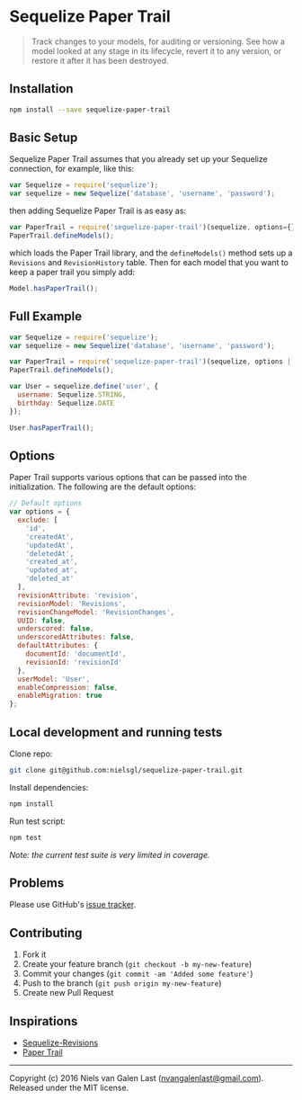 # Sequelize Paper Trail

> Track changes to your models, for auditing or versioning. See how a model looked at any stage in its lifecycle, revert it to any version, or restore it after it has been destroyed.

## Installation

```bash
npm install --save sequelize-paper-trail
```

## Basic Setup

Sequelize Paper Trail assumes that you already set up your Sequelize connection, for example, like this:
```javascript
var Sequelize = require('sequelize');
var sequelize = new Sequelize('database', 'username', 'password');
```

then adding Sequelize Paper Trail is as easy as:

```javascript
var PaperTrail = require('sequelize-paper-trail')(sequelize, options={});
PaperTrail.defineModels();
```

which loads the Paper Trail library, and the `defineModels()` method sets up a `Revisions` and `RevisionHistory` table. Then for each model that you want to keep a paper trail you simply add:

```javascript
Model.hasPaperTrail();
```

## Full Example

```javascript
var Sequelize = require('sequelize');
var sequelize = new Sequelize('database', 'username', 'password');

var PaperTrail = require('sequelize-paper-trail')(sequelize, options || {});
PaperTrail.defineModels();

var User = sequelize.define('user', {
  username: Sequelize.STRING,
  birthday: Sequelize.DATE
});

User.hasPaperTrail();
```

## Options

Paper Trail supports various options that can be passed into the initialization. The following are the default options:

```javascript
// Default options
var options = {
  exclude: [
    'id',
    'createdAt',
    'updatedAt',
    'deletedAt',
    'created_at',
    'updated_at',
    'deleted_at'
  ],
  revisionAttribute: 'revision',
  revisionModel: 'Revisions',
  revisionChangeModel: 'RevisionChanges',
  UUID: false,
  underscored: false,
  underscoredAttributes: false,
  defaultAttributes: {
    documentId: 'documentId',
    revisionId: 'revisionId'
  },
  userModel: 'User',
  enableCompression: false,
  enableMigration: true
};
```

## Local development and running tests

Clone repo:

```bash
git clone git@github.com:nielsgl/sequelize-paper-trail.git
```

Install dependencies:
```bash
npm install
```

Run test script:
```bash
npm test
```


*Note: the current test suite is very limited in coverage.*

## Problems

Please use GitHub's [issue tracker](https://github.com/nielsgl/sequelize-paper-trail/issues).

## Contributing

1. Fork it
2. Create your feature branch (`git checkout -b my-new-feature`)
3. Commit your changes (`git commit -am 'Added some feature'`)
4. Push to the branch (`git push origin my-new-feature`)
5. Create new Pull Request

## Inspirations

* [Sequelize-Revisions](https://github.com/bkniffler/sequelize-revisions)
* [Paper Trail](https://github.com/airblade/paper_trail)

---

Copyright (c) 2016 Niels van Galen Last (nvangalenlast@gmail.com).
Released under the MIT license.
